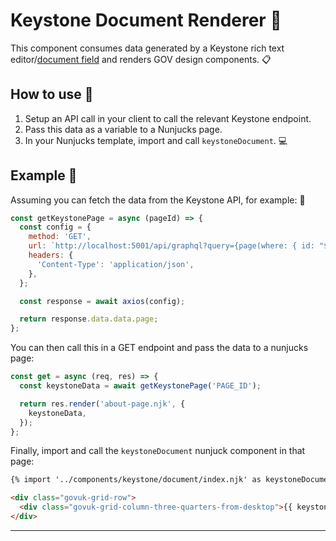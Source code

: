 # Keystone Document Renderer :page_with_curl:

This component consumes data generated by a Keystone rich text editor/[document field](https://keystonejs.com/docs/guides/document-fields) and renders GOV design components. :clipboard:

## How to use :rocket:

1. Setup an API call in your client to call the relevant Keystone endpoint.
2. Pass this data as a variable to a Nunjucks page.
3. In your Nunjucks template, import and call `keystoneDocument`. :computer:

## Example :page_facing_up:

Assuming you can fetch the data from the Keystone API, for example: :calling:

```js
const getKeystonePage = async (pageId) => {
  const config = {
    method: 'GET',
    url: `http://localhost:5001/api/graphql?query={page(where: { id: "${pageId}" }) {heading, content {document}}}`,
    headers: {
      'Content-Type': 'application/json',
    },
  };

  const response = await axios(config);

  return response.data.data.page;
};
```

You can then call this in a GET endpoint and pass the data to a nunjucks page:

```js
const get = async (req, res) => {
  const keystoneData = await getKeystonePage('PAGE_ID');

  return res.render('about-page.njk', {
    keystoneData,
  });
};
```

Finally, import and call the `keystoneDocument` nunjuck component in that page:

```html
{% import '../components/keystone/document/index.njk' as keystoneDocument %}

<div class="govuk-grid-row">
  <div class="govuk-grid-column-three-quarters-from-desktop">{{ keystoneDocument.render({ document: keystoneData.content.document }) }}</div>
</div>
```

---
